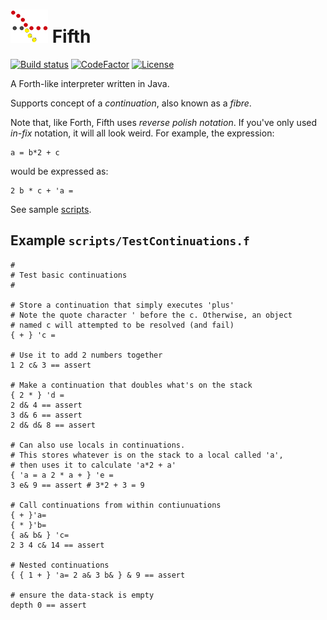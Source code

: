 # ![logo](res/fifth-logo.png) Fifth
[![Build status](https://ci.appveyor.com/api/projects/status/github/cschladetsch/fifth-lang?svg=true)](https://ci.appveyor.com/project/cschladetsch/fifth-lang)
[![CodeFactor](https://www.codefactor.io/repository/github/cschladetsch/fifth-lang/badge)](https://www.codefactor.io/repository/github/cschladetsch/fifth-lang)
[![License](https://img.shields.io/github/license/cschladetsch/fifth-lang.svg?label=License&maxAge=86400)](LICENSE.txt)

A Forth-like interpreter written in Java.

Supports concept of a *continuation*, also known as a *fibre*.

Note that, like Forth, Fifth uses *reverse polish notation*. If you've only used *in-fix* notation, it will all look weird. For example, the expression:

```
a = b*2 + c
```
would be expressed as:
```
2 b * c + 'a =
```

See sample [scripts](/scripts).

## Example `scripts/TestContinuations.f`
```
#
# Test basic continuations
#

# Store a continuation that simply executes 'plus'
# Note the quote character ' before the c. Otherwise, an object
# named c will attempted to be resolved (and fail)
{ + } 'c =

# Use it to add 2 numbers together
1 2 c& 3 == assert

# Make a continuation that doubles what's on the stack
{ 2 * } 'd =
2 d& 4 == assert
3 d& 6 == assert
2 d& d& 8 == assert

# Can also use locals in continuations.
# This stores whatever is on the stack to a local called 'a',
# then uses it to calculate 'a*2 + a'
{ 'a = a 2 * a + } 'e =
3 e& 9 == assert # 3*2 + 3 = 9

# Call continuations from within contiunuations
{ + }'a=
{ * }'b=
{ a& b& } 'c=
2 3 4 c& 14 == assert

# Nested continuations
{ { 1 + } 'a= 2 a& 3 b& } & 9 == assert

# ensure the data-stack is empty
depth 0 == assert
```

